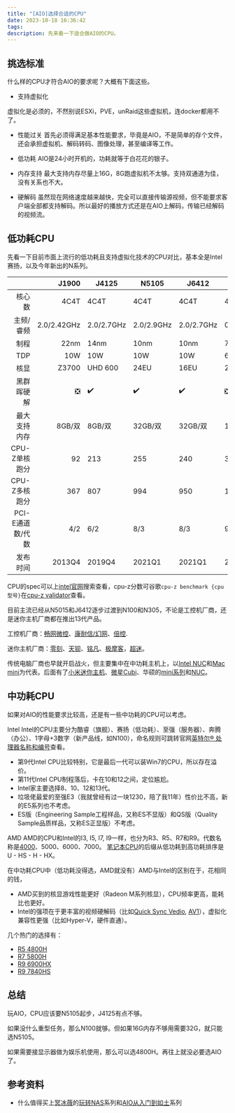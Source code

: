 ```yaml
---
title: "[AIO]选择合适的CPU"
date: 2023-10-18 16:36:42
tags:
description: 先来看一下适合做AIO的CPU。
---
```


## 挑选标准

什么样的CPU才符合AIO的要求呢？大概有下面这些。

- 支持虚拟化

虚拟化是必须的，不然别说ESXi，PVE，unRaid这些虚拟机，连docker都用不了。

- 性能过关
首先必须得满足基本性能要求，毕竟是AIO，不是简单的存个文件，还会承担虚拟机、解码转码、图像处理，甚至编译等工作。

- 低功耗
AIO是24小时开机的，功耗就等于白花花的银子。

- 内存支持
最大支持内存尽量上16G，8G跑虚拟机不太够。支持双通道为佳，没有关系也不大。

- 硬解码
虽然现在网络速度越来越快，完全可以直接传输源视频，但不能要求客户端全部都支持解码。所以最好的播放方式还是在AIO上解码，传输已经解码的视频流。

## 低功耗CPU

先看一下目前市面上流行的低功耗且支持虚拟化技术的CPU对比，基本全是Intel赛扬，以及今年新出的N系列。

|        | J1900 | J4125 | N5105 | J6412 | N100 | N305 | 
| ---: | ---: |--- |--- |--- |--- |--- |
| 核心数 | 4C4T | 4C4T | 4C4T | 4C4T | 4C4T | 8C8T | 
| 主频/睿频 | 2.0/2.42GHz | 2.0/2.7GHz | 2.0/2.9GHz | 2.0/2.7GHz | 0.8/3.4GHz | 1.8/3.8GHz |
| 制程 | 22nm | 14nm | 10nm | 10nm | 7nm | 7nm |
| TDP | 10W | 10W | 10W | 10W | 6W | 15W |
| 核显 | Z3700 | UHD 600 | 24EU | 16EU | 24EU | 32EU |
| 黑群晖硬解 | ❎ | ✔️ | ✔️ | ✔️ | ❎ | ❎ |
| 最大支持内存 | 8GB/双 | 8GB/双 | 32GB/双 | 32GB/双 | 16GB/单 | 16GB/单 |
| CPU-Z单核跑分 | 92 | 213 | 255 | 240 | 380 | 418 |
| CPU-Z多核跑分 | 367 | 807 | 994 | 950 | 1298 | 2734 |
| PCI-E通道数/代数 | 4/2 | 6/2 | 8/3 | 8/3 | 9/3 | 9/3 |
| 发布时间 | 2013Q4 | 2019Q4 | 2021Q1 | 2021Q1 | 2023Q1 | 2023Q1 |

CPU的spec可以上[intel官网](https://www.intel.com/content/www/us/en/products/overview.html)搜索查看，cpu-z分数可谷歌`cpu-z benchmark {cpu型号}`在[cpu-z validator](https://valid.x86.fr/)查看。

目前主流已经从N5015和J6412逐步过渡到N100和N305，不论是工控机厂商，还是迷你主机厂商都在推出13代产品。

工控机厂商：[畅网微控](https://mall.jd.com/index-10253706.html)、[康耐信/幻网](https://mall.jd.com/index-656484.html)、[倍控](https://mall.jd.com/index-939666.html).

迷你主机厂商：[零刻](https://www.bee-link.com.cn/computer-73493777)、[天钡](https://mall.jd.com/index-124764.html)、[铭凡](https://mall.jd.com/index-10871263.html)、[极摩客](https://mall.jd.com/index-12593391.html)，[超迷](https://mall.jd.com/index-12811467.html)。

传统电脑厂商也早就开启战火，但主要集中在中功耗主机上，以[Intel NUC](https://www.intel.com/content/www/us/en/products/details/nuc.html)和[Mac mini](https://www.apple.com.cn/mac-mini/)为代表。后面有了[小米迷你主机](https://www.mi.com/computer-mini)、[微星Cubi](https://tw-store.msi.com/collections/dt-cubi%E7%B3%BB%E5%88%97)、华硕的[mini系列](https://www.asus.com.cn/displays-desktops/mini-pcs/all-series/)和[NUC](https://www.asus.com.cn/displays-desktops/nucs/nuc-mini-pcs/)。

## 中功耗CPU

如果对AIO的性能要求比较高，还是有一些中功耗的CPU可以考虑。

Intel
Intel的CPU主要分为酷睿（旗舰）、赛扬（低功耗）、至强（服务器）、奔腾（办公）、1字母+3数字（新产品线，如N100），命名规则可跳转官网[英特尔® 处理器名称和编号](https://www.intel.cn/content/www/cn/zh/processors/processor-numbers.html)查看。
- 第9代Intel CPU比较特别，它是最后一代可以装Win7的CPU，所以存在溢价。
- 第11代Intel CPU制程落后，卡在10和12之间，定位尴尬。
- Intel家主要选择8、10、12和13代。
- 垃圾佬最爱的至强E3（我就曾经有过一块1230，陪了我11年）性价比不高，新的E5系列也不考虑。
- ES版（Engineering Sample工程样品，又称ES不显版）和QS版（Quality Sample品质样品，又称ES正显版）不考虑。

AMD
AMD的CPU和Intel的I3, I5, I7, I9一样，也分为R3、R5、R7和R9。代数名称是[4000](https://www.amd.com/en/support/kb/release-notes/rn-rad-win-ryzen-mobile-4000)、5000、6000、7000。
[笔记本CPU](https://www.amd.com/en/processors/ryzen-processors-laptop)的后缀从低功耗到高功耗排序是U - HS - H - HX。

在中功耗CPU中（低功耗没得选，AMD就没有）AMD与Intel的区别在于，花相同的钱，
- AMD买到的核显游戏性能更好（Radeon M系列核显），CPU频率更高，能耗比也更好。
- Intel的强项在于更丰富的视频硬解码（比如[Quick Sync Vedio](https://www.intel.cn/content/www/cn/zh/architecture-and-technology/quick-sync-video/quick-sync-video-general.html), [AV1](https://www.intel.com/content/www/us/en/docs/onevpl/developer-reference-media-intel-hardware/1-1/overview.html)），虚拟化兼容性更强（比如Hyper-V，硬件直通）。

几个热门的选择有：
- [R5 4800H](https://www.amd.com/en/products/apu/amd-ryzen-7-4800h)
- [R7 5800H](https://www.amd.com/en/products/apu/amd-ryzen-7-5800h)
- [R9 6900HX](https://www.amd.com/en/products/apu/amd-ryzen-9-6900hx)
- [R9 7840HS](https://www.amd.com/en/products/apu/amd-ryzen-7-7840hs)

## 总结

玩AIO，CPU应该要N5105起步，J4125有点不够。

如果没什么重型任务，那么N100就够。但如果16G内存不够用需要32G，就只能选N5105。

如果需要接显示器做为娱乐机使用，那么可以选4800H。再往上就没必要选AIO了。

## 参考资料

- 什么值得买上[冥冰薇](https://zhiyou.smzdm.com/member/7188731034/)的[玩转NAS](https://post.smzdm.com/xilie/98415/)系列和[AIO从入门到如土](https://post.smzdm.com/xilie/102537/)系列
